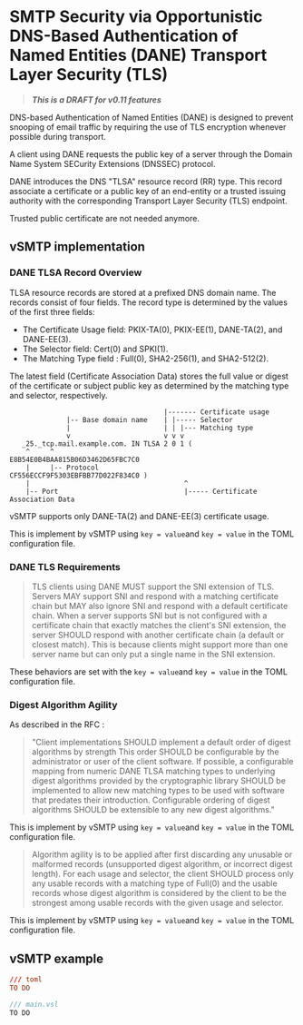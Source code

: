 # SMTP Security via Opportunistic DNS-Based Authentication of Named Entities (DANE) Transport Layer Security (TLS)

> ___This is a DRAFT for v0.11 features___

DNS-based Authentication of Named Entities (DANE) is designed to prevent snooping of email traffic by requiring the use of TLS encryption whenever possible during transport.

A client using DANE requests the public key of a server through the Domain Name System SECurity Extensions (DNSSEC) protocol. 

DANE introduces the DNS "TLSA" resource record (RR) type. This record associate a certificate or a public key of an end-entity or a trusted issuing authority with the corresponding Transport Layer Security (TLS) endpoint.

Trusted public certificate are not needed anymore.

## vSMTP implementation

### DANE TLSA Record Overview

TLSA resource records are stored at a prefixed DNS domain name. The records consist of four fields. The record type is determined by the values of the first three fields:

- The Certificate Usage field: PKIX-TA(0), PKIX-EE(1), DANE-TA(2), and DANE-EE(3).
- The Selector field:  Cert(0) and SPKI(1).  
- The Matching Type field : Full(0), SHA2-256(1), and SHA2-512(2).  

The latest field (Certificate Association Data) stores the full value or digest of the       certificate or subject public key as determined by the matching type and selector, respectively.

```shell
                                      |------- Certificate usage
              |-- Base domain name    | |----- Selector  
              |                       | | |--- Matching type  
              v                       v v v
   _25._tcp.mail.example.com. IN TLSA 2 0 1 (
    ^     ^                            E8B54E0B4BAA815B06D3462D65FBC7C0
    |     |-- Protocol                 CF556ECCF9F5303EBFBB77D022F834C0 )
    |                                      ^
    |-- Port                               |----- Certificate Association Data
```

vSMTP supports only DANE-TA(2) and DANE-EE(3) certificate usage.

This is implement by vSMTP using `key = value`and `key = value` in the TOML configuration file.

### DANE TLS Requirements

> TLS clients using DANE MUST support the SNI extension of TLS. Servers MAY support SNI and respond with a matching certificate chain but MAY also ignore SNI and respond with a default
certificate chain.  When a server supports SNI but is not configured with a certificate chain that exactly matches the client's SNI extension, the server SHOULD respond with another certificate chain (a default or closest match). This is because clients might support more than one server name but can only put a single name in the SNI extension.

These behaviors are set with the `key = value`and `key = value` in the TOML configuration file.

### Digest Algorithm Agility

As described in the RFC : 
> "Client implementations SHOULD implement a default order of digest algorithms by strength This order SHOULD be configurable by the administrator or user of the client software. If possible, a configurable mapping from numeric DANE TLSA matching types to underlying digest algorithms provided by the cryptographic library SHOULD be implemented to allow new matching types to be used with software that predates their introduction. Configurable ordering of digest algorithms SHOULD be extensible to any new digest algorithms."

This is implement by vSMTP using `key = value`and `key = value` in the TOML configuration file.

> Algorithm agility is to be applied after first discarding any unusable or malformed records (unsupported digest algorithm, or incorrect digest length).  For each usage and selector, the client SHOULD process only any usable records with a matching type of Full(0) and the usable records whose digest algorithm is considered by the client to be the strongest among usable records with the given usage and selector.

This is implement by vSMTP using `key = value`and `key = value` in the TOML configuration file.


## vSMTP example

```toml
/// toml
TO DO
```

```c
/// main.vsl
TO DO
```